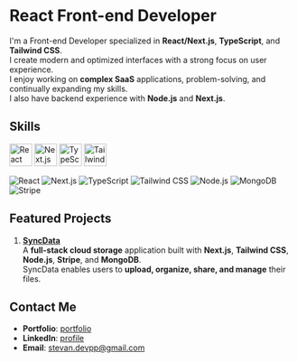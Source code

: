 # React Front-end Developer

I'm a Front-end Developer specialized in **React/Next.js**, **TypeScript**, and **Tailwind CSS**.  
I create modern and optimized interfaces with a strong focus on user experience.  
I enjoy working on **complex SaaS** applications, problem-solving, and continually expanding my skills.  
I also have backend experience with **Node.js** and **Next.js**.


## Skills


<img src="https://raw.githubusercontent.com/marwin1991/profile-technology-icons/refs/heads/main/icons/react.png" width="40" alt="React" />
<img src="https://raw.githubusercontent.com/marwin1991/profile-technology-icons/refs/heads/main/icons/nextjs.png" width="40" alt="Next.js" />
<img src="https://raw.githubusercontent.com/marwin1991/profile-technology-icons/refs/heads/main/icons/typescript.png" width="40" alt="TypeScript" />
<img src="https://raw.githubusercontent.com/marwin1991/profile-technology-icons/refs/heads/main/icons/tailwind_css.png" width="40" alt="Tailwind CSS" />

![React](https://raw.githubusercontent.com/marwin1991/profile-technology-icons/refs/heads/main/icons/react.png)
![Next.js](https://raw.githubusercontent.com/marwin1991/profile-technology-icons/refs/heads/main/icons/next_js.png)
![TypeScript](https://raw.githubusercontent.com/marwin1991/profile-technology-icons/refs/heads/main/icons/typescript.png)
![Tailwind CSS](https://raw.githubusercontent.com/marwin1991/profile-technology-icons/refs/heads/main/icons/tailwind_css.png)
![Node.js](https://raw.githubusercontent.com/marwin1991/profile-technology-icons/refs/heads/main/icons/nodejs.png)
![MongoDB](https://raw.githubusercontent.com/marwin1991/profile-technology-icons/refs/heads/main/icons/mongodb.png)
![Stripe](https://raw.githubusercontent.com/marwin1991/profile-technology-icons/refs/heads/main/icons/stripe.png)



## Featured Projects

1. [**SyncData**](https://github.com/Stv-devl/SyncData)  
  A **full-stack cloud storage** application built with **Next.js**, **Tailwind CSS**, **Node.js**, **Stripe**, and **MongoDB**.  
   SyncData enables users to **upload, organize, share, and manage** their files.


## Contact Me

- **Portfolio**: [portfolio](https://www.stevandev.com/)  
- **LinkedIn**: [profile](https://www.linkedin.com/in/stevan-l-793141128/)  
- **Email**: [stevan.devpp@gmail.com](mailto:stevan.devpp@gmail.com)
